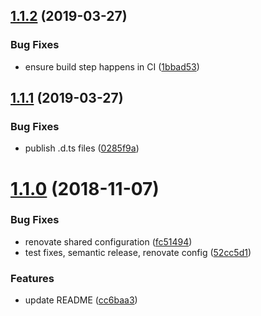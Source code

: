 ## [1.1.2](https://github.com/mike-north/json-typescript/compare/v1.1.1...v1.1.2) (2019-03-27)


### Bug Fixes

* ensure build step happens in CI ([1bbad53](https://github.com/mike-north/json-typescript/commit/1bbad53))

## [1.1.1](https://github.com/mike-north/json-typescript/compare/v1.1.0...v1.1.1) (2019-03-27)


### Bug Fixes

* publish .d.ts files ([0285f9a](https://github.com/mike-north/json-typescript/commit/0285f9a))

# [1.1.0](https://github.com/mike-north/json-typescript/compare/v1.0.0...v1.1.0) (2018-11-07)


### Bug Fixes

* renovate shared configuration ([fc51494](https://github.com/mike-north/json-typescript/commit/fc51494))
* test fixes, semantic release, renovate config ([52cc5d1](https://github.com/mike-north/json-typescript/commit/52cc5d1))


### Features

* update README ([cc6baa3](https://github.com/mike-north/json-typescript/commit/cc6baa3))
